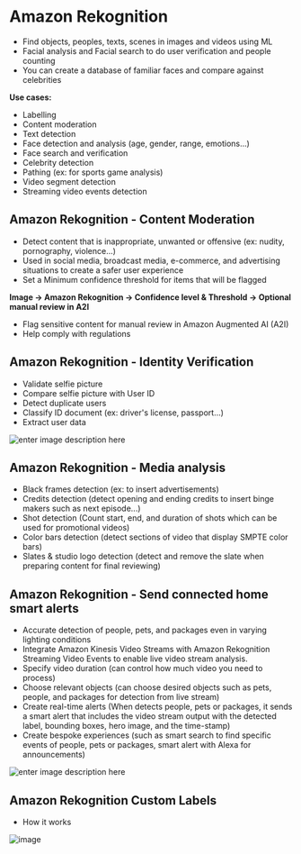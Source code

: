 # Amazon Rekognition

- Find objects, peoples, texts, scenes in images and videos using ML
- Facial analysis and Facial search to do user verification and people counting
- You can create a database of familiar faces and compare against celebrities

**Use cases:**

- Labelling
- Content moderation
- Text detection
- Face detection and analysis (age, gender, range, emotions...)
- Face search and verification
- Celebrity detection
- Pathing (ex: for sports game analysis)
- Video segment detection
- Streaming video events detection

## Amazon Rekognition - Content Moderation
- Detect content that is inappropriate, unwanted or offensive (ex: nudity, pornography, violence...)
- Used in social media, broadcast media, e-commerce, and advertising situations to create a safer user experience
- Set a Minimum confidence threshold for items that will be flagged

**Image -> Amazon Rekognition -> Confidence level & Threshold -> Optional manual review in A2I**
- Flag sensitive content for manual review in Amazon Augmented AI (A2I)
- Help comply with regulations

## Amazon Rekognition - Identity Verification
- Validate selfie picture
- Compare selfie picture with User ID
- Detect duplicate users
- Classify ID document (ex: driver's license, passport...)
- Extract user data
 
![enter image description here](https://d1.awsstatic.com/Amazon-Rekognition_Diagram_Identity-Verification_Use-Case.db65dbca5b05473b42e17b218496ed3a820fd13d.png)
## Amazon Rekognition - Media analysis
- Black frames detection (ex: to insert advertisements)
- Credits detection (detect opening and ending credits to insert binge makers such as next episode...)
- Shot detection (Count start, end, and duration of shots which can be used for promotional videos)
- Color bars detection (detect sections of video that display SMPTE color bars)
- Slates & studio logo detection (detect and remove the slate when preparing content for final reviewing)

## Amazon Rekognition - Send connected home smart alerts

- Accurate detection of people, pets, and packages even in varying lighting conditions
- Integrate Amazon Kinesis Video Streams with Amazon Rekognition Streaming Video Events to enable live video stream analysis.
- Specify video duration (can control how much video you need to process)
- Choose relevant objects (can choose desired objects such as pets, people, and packages for detection from live stream)
- Create real-time alerts (When detects people, pets or packages, it sends a smart alert that includes the video stream output with the detected label, bounding boxes, hero image, and the time-stamp)
- Create bespoke experiences (such as smart search to find specific events of people, pets or packages, smart alert with Alexa for announcements)
 
![enter image description here](https://d1.awsstatic.com/product-marketing/Rekognition/Amazon-Rekognition-Streaming-Video-Events_HIW@2x.1101590fd38815a9ee9400f1c13462db514683fa.png)

## Amazon Rekognition Custom Labels
- How it works

![image](https://user-images.githubusercontent.com/65948438/198953609-e6aa24f3-36fd-4cb4-b32b-233886540b7e.png)

